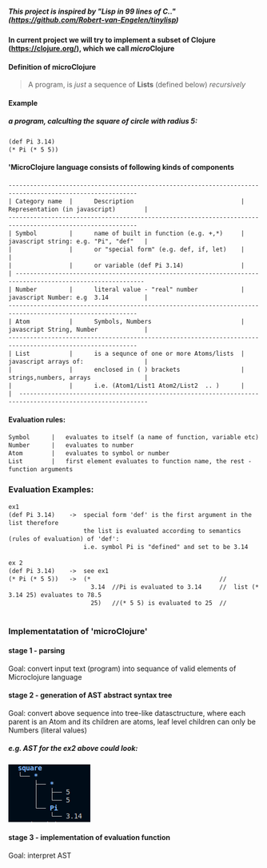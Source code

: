 
##### This project is inspired by  "Lisp in 99 lines of C.." (https://github.com/Robert-van-Engelen/tinylisp)


#### In current project we will try to implement a subset of Clojure (https://clojure.org/), which we call *micro*Clojure

#### Definition of microClojure

 > A program, is *just* a sequence of **Lists** (defined below) *recursively*

#### Example 
##### a program, calculting the square of circle with radius 5:
``` 
(def Pi 3.14)
(* Pi (* 5 5))
```

#### 'MicroClojure language consists of following kinds of components 
```
----------------------------------------------------------------------------------------------------------
| Category name  |      Description                              | Representation (in javascript)        |
----------------------------------------------------------------------------------------------------------
| Symbol         |      name of built in function (e.g. +,*)     | javascript string: e.g. "Pi", "def"   |
|                |      or "special form" (e.g. def, if, let)    |                                       |
|                |      or variable (def Pi 3.14)                |                                       | ----------------------------------------------------------------------------------------------------------
| Number         |      literal value - "real" number            | javascript Number: e.g  3.14          |
----------------------------------------------------------------------------------------------------------
| Atom           |      Symbols, Numbers                         | javascript String, Number             |
----------------------------------------------------------------------------------------------------------
| List           |      is a sequnce of one or more Atoms/lists  | javascript arrays of:                 |
|                |      enclosed in ( ) brackets                 | strings,numbers, arrays               |
|                |      i.e. (Atom1/List1 Atom2/List2  .. )      |                                       |  ----------------------------------------------------------------------------------------------------------

```


#### Evaluation rules:
```
Symbol      |   evaluates to itself (a name of function, variable etc)
Number      |   evaluates to number
Atom        |   evaluates to symbol or number
List        |   first element evaluates to function name, the rest - function arguments
```

### Evaluation Examples:
```
ex1
(def Pi 3.14)    ->  special form 'def' is the first argument in the list therefore
                     the list is evaluated according to semantics (rules of evaluation) of 'def':
                     i.e. symbol Pi is "defined" and set to be 3.14 

ex 2 
(def Pi 3.14)    ->  see ex1
(* Pi (* 5 5))   ->  (*                                    //
                       3.14  //Pi is evaluated to 3.14     //  list (* 3.14 25) evaluates to 78.5
                       25)   //(* 5 5) is evaluated to 25  //
                       
```                                                            


### Implementatation of 'microClojure'

#### stage 1 - parsing
Goal: convert input text (program) into sequance of valid elements of Microclojure language

#### stage 2 - generation of AST abstract syntax tree
Goal: convert above sequence into tree-like datasctructure, where each parent is an Atom
and its children are atoms, leaf level children can only be Numbers (literal values)

##### e.g. AST for the ex2 above could look:
![Example of AST for the square of circe example](/AST_ex.png)

#### stage 3 - implementation of evaluation function
Goal: interpret AST

